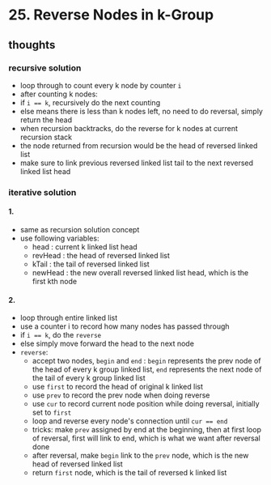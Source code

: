 # 25. Reverse Nodes in k-Group

## thoughts

### recursive solution

- loop through to count every k node by counter ```i```
- after counting k nodes:
- if ```i == k```, recursively do the next counting
- else means there is less than k nodes left, no need to do reversal, simply return the head
- when recursion backtracks, do the reverse for k nodes at current recursion stack
- the node returned from recursion would be the head of reversed linked list
- make sure to link previous reversed linked list tail to the next reversed linked list head 

### iterative solution

#### 1.

- same as recursion solution concept
- use following variables:
  - head : current k linked list head
  - revHead : the head of reversed linked list
  - kTail : the tail of reversed linked list
  - newHead : the new overall reversed linked list head, which is the first kth node

#### 2. 

- loop through entire linked list
- use a counter i to record how many nodes has passed through
- if ```i == k```, do the ```reverse```
- else simply move forward the head to the next node
- ```reverse```: 
  - accept two nodes, ```begin``` and ```end``` : ```begin``` represents the prev node of the head of every k group linked list, ```end``` represents the next node of the tail of every k group linked list
  - use ```first``` to record the head of original k linked list
  - use ```prev``` to record the prev node when doing reverse
  - use ```cur``` to record current node position while doing reversal, initially set to ```first```
  - loop and reverse every node's connection until ```cur == end``` 
  - tricks: make ```prev``` assigned by end at the beginning, then at first loop of reversal, first will link to end, which is what we want after reversal done
  - after reversal, make ```begin``` link to the ```prev``` node, which is the new head of reversed linked list
  - return ```first``` node, which is the tail of reversed k linked list